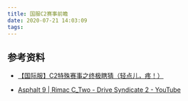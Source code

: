 ```yaml
---
title: 国服C2赛事前瞻
date: 2020-07-21 14:03:09
tags:
---
```


## 参考资料

+ [【国际服】C2特殊赛事之终极瞎猜（轻点儿，疼！）](https://tieba.baidu.com/p/6401372320)

+ [Asphalt 9 | Rimac C_Two - Drive Syndicate 2 - YouTube](https://www.youtube.com/playlist?list=PLYenCswvGOCqlo-F7cd4fqSq2-1RQr-gt)
